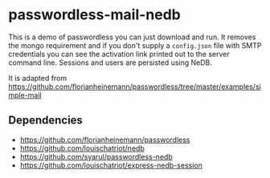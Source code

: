 passwordless-mail-nedb
======================
This is a demo of passwordless you can just download and run. It removes the mongo requirement and if you don't supply a `config.json` file with SMTP credentials you can see the activation link printed out to the server command line. Sessions and users are persisted using NeDB.

It is adapted from https://github.com/florianheinemann/passwordless/tree/master/examples/simple-mail

## Dependencies
* https://github.com/florianheinemann/passwordless
* https://github.com/louischatriot/nedb
* https://github.com/syarul/passwordless-nedb
* https://github.com/louischatriot/express-nedb-session


